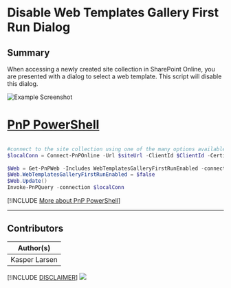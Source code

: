 

# Disable Web Templates Gallery First Run Dialog

## Summary

When accessing a newly created site collection in SharePoint Online, you are presented with a dialog to select a web template. This script will disable this dialog.

![Example Screenshot](assets/example.png)


# [PnP PowerShell](#tab/pnpps)

```powershell

#connect to the site collection using one of the many options available in PnP PowerShell
$localConn = Connect-PnPOnline -Url $siteUrl -ClientId $ClientId -CertificateBase64Encoded $CertificateBase64Encoded -Tenant $TenantName -ReturnConnection -erroraction stop
                
$Web = Get-PnPWeb -Includes WebTemplatesGalleryFirstRunEnabled -connection $localConn
$Web.WebTemplatesGalleryFirstRunEnabled = $false
$Web.Update()
Invoke-PnPQuery -connection $localConn        

```
[!INCLUDE [More about PnP PowerShell](../../docfx/includes/MORE-PNPPS.md)]
***


## Contributors

| Author(s) |
|-----------|
| Kasper Larsen |

[!INCLUDE [DISCLAIMER](../../docfx/includes/DISCLAIMER.md)]
<img src="https://m365-visitor-stats.azurewebsites.net/script-samples/scripts/spo-disable-template-dialog" aria-hidden="true" />
